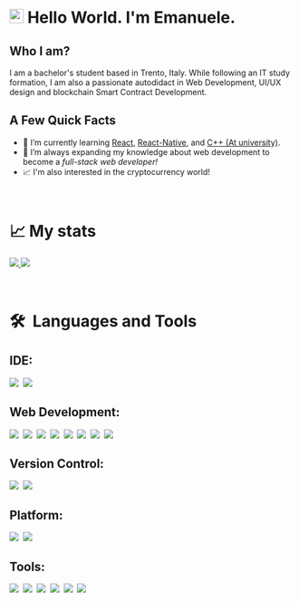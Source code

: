 # <img src="https://media.giphy.com/media/hvRJCLFzcasrR4ia7z/giphy.gif" width="25px"> Hello World. I'm Emanuele.

## Who I am?

<p>I am a bachelor's student based in Trento, Italy. While following an IT study formation, I am also a passionate autodidact in Web Development, UI/UX design and blockchain Smart Contract Development.</p>

## A Few Quick Facts

- 🌱 I’m currently learning [React](https://github.com/Gr3it/portfolio), [React-Native](https://github.com/Gr3it/Color-Screentest), and [C++ (At university)](https://github.com/Gr3it/Exercise).
- 🔭 I’m always expanding my knowledge about web development to become a <em>full-stack web developer!</em>
- 📈 I'm also interested in the cryptocurrency world!

<br>
    
# 📈 My stats
<a href="https://github.com/Gr3it?tab=repositories&q=&type=public">
  <img src="https://github-readme-stats.vercel.app/api?username=Gr3it&show_icons=true&theme=default"/>
</a>

<a href="https://github.com/Gr3it?tab=repositories&q=&type=public" align="top">
  <img src="https://github-readme-stats.vercel.app/api/top-langs/?username=Gr3it&layout=compact&theme=default"  align="top"/>
</a>

<br>
<br>
<br>

# 🛠️&nbsp;&nbsp;Languages&nbsp;and&nbsp;Tools</br>

<h2>IDE:</h2> 
<a href="https://github.com/topics/visual-studio-code"><img src="https://img.shields.io/badge/VS_Code-0078D4?style=for-the-badge&logo=visual%20studio%20code&logoColor=white"/></a>&nbsp;
<a href="https://github.com/topics/remix"><img src="https://img.shields.io/badge/REMIX-3C3C3D?style=for-the-badge&logo=Ethereum&logoColor=white"/></a>&nbsp;

</br>
<h2>Web Development:</h2> 
<a href="https://github.com/topics/html5"><img src="https://img.shields.io/badge/HTML5-E34F26?style=for-the-badge&logo=html5&logoColor=white"/></a>&nbsp;
<a href="https://github.com/topics/css3"><img src="https://img.shields.io/badge/CSS3-1572B6?style=for-the-badge&logo=css3&logoColor=white"/></a>&nbsp;
<a href="https://github.com/topics/javascript"><img src="https://img.shields.io/badge/JavaScript-F7DF1E?style=for-the-badge&logo=javascript&logoColor=white"/></a>&nbsp;
<a href="https://github.com/topics/react"><img src="https://img.shields.io/badge/-React-61DAFB?style=for-the-badge&logo=react&logoColor=white"/></a>&nbsp;
<a href="https://github.com/topics/react-native"><img src="https://img.shields.io/badge/-React%20Native-61DAFB?style=for-the-badge&logo=react&logoColor=white"/></a>&nbsp;
<a href="https://github.com/topics/react-router"><img src="https://img.shields.io/badge/-React%20Router-CA4245?style=for-the-badge&logo=react-router&logoColor=white"/></a>&nbsp;
<a href="https://github.com/topics/solidity"><img src="https://img.shields.io/badge/-Solidity-363636?style=for-the-badge&logo=solidity&logoColor=white"/></a>&nbsp;
<a href="https://github.com/topics/ethers"><img src="https://img.shields.io/badge/-Ethers.js-3C3C3D?style=for-the-badge&logo=Ethereum&logoColor=white"/></a>&nbsp;
</br>
<h2>Version Control:</h2> 
<a href="https://github.com/topics/git"><img src="https://img.shields.io/badge/Git-F05032?style=for-the-badge&logo=git&logoColor=white"/></a>&nbsp;
<a href="https://github.com/topics/github"><img src="https://img.shields.io/badge/GitHub-181717?style=for-the-badge&logo=github&logoColor=white"/></a>&nbsp;
</br>
<h2>Platform:</h2>
<a href="https://github.com/topics/npm"><img src="https://img.shields.io/badge/Npm-CB3837?style=for-the-badge&logo=npm&logoColor=white"/></a>&nbsp;
<a href="https://github.com/topics/netlify"><img src="https://shields.io/badge/Netlify-00C7B7?style=for-the-badge&logo=netlify&logoColor=white"/></a>&nbsp;
</br>
<h2>Tools:</h2>
<a href="https://github.com/topics/notion"><img src="https://shields.io/badge/Notion-000000?style=for-the-badge&logo=notion&logoColor=white"/></a>&nbsp;
<a href="https://github.com/topics/framer"><img src="https://shields.io/badge/Framer-0055FF?style=for-the-badge&logo=framer&logoColor=white"/></a>&nbsp;
<a href="https://github.com/topics/figma"><img src="https://shields.io/badge/Figma-F24E1E?style=for-the-badge&logo=figma&logoColor=white"/></a>&nbsp;
<a href="https://github.com/topics/adobe-XD"><img src="https://shields.io/badge/Adobe%20XD-FF61F6?style=for-the-badge&logo=adobe-xd&logoColor=white"/></a>&nbsp;
<a href="https://github.com/topics/illustrator"><img src="https://shields.io/badge/Adobe%20Illustrator-FF9A00?style=for-the-badge&logo=adobe-illustrator&logoColor=white"/></a>&nbsp;
<a href="https://github.com/topics/photoshop"><img src="https://shields.io/badge/Adobe%20Photoshop-31A8FF?style=for-the-badge&logo=adobe-photoshop&logoColor=white"/></a>&nbsp;
